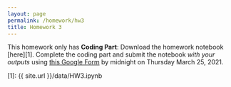 ```yaml
---
layout: page
permalink: /homework/hw3
title: Homework 3
---
```


This homework only has **Coding Part**: Download the homework notebook [here][1]. Complete the coding part and submit the notebook _with your outputs_ using [this Google Form](https://forms.gle/EP6rB2cKhWFTZngk6) by midnight on Thursday March 25, 2021.

[1]: {{ site.url }}/data/HW3.ipynb
